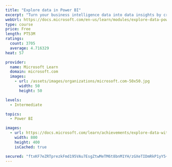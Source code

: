 ```yaml
---
title: "Explore data in Power BI"
excerpt: "Turn your business intelligence data into data insights by creating and configuring Power BI dashboards."
webUrl: https://docs.microsoft.com/en-us/learn/modules/explore-data-power-bi/
type: course
price: Free
length: PT53M
ratings:
  count: 3705
  average: 4.716329
heat: 57

provider:
  name: Microsoft Learn
  domain: microsoft.com
  images:
    - url: /assets/images/organizations/microsoft.com-50x50.jpg
      width: 50
      height: 50

levels:
  - Intermediate

topics:
  - Power BI

images:
  - url: https://docs.microsoft.com/learn/achievements/explore-data-with-power-bi-desktop-social.png
    width: 800
    height: 400
    isCached: true

secured: "ftxKF7eZRTprezkFmd195VAu7EsgZtwMeTM6t8bnM1YH/zGXeTIDmRkP1yY5+rVk5ddX69Nz06D9hrNedDt8waCfUcYVkK4//OUuUURzX/JSWlkuzA72fRIISv2LC4IE256EZ7M8S6KjrGZZTbn2cxfOBQ+Orp0ipGh7Yk058DgfG++knZiKeUMY1FvD3iOHKmZT6lJMx+6i8d2eUr3FP1uPwe3r+qQEjmkx6f8pGXPjzbPhVYcFpgvefICo0cYNTkjv8mum2rwHucRLmEH4Z7E0yb7mAUrobwiC6QAmWqK2CW33AYwVzy4PsdgCqDKP8C+5AMg4cPpoh7A/wmQaU9pkQ1tzJ8vtaA2+7mSQNPq8fk4z1r+UbirNvueJ4TOy31HdUW/Ubd4SsosXuVcBKvvlzkriRFyMzKCeLLQMuGE=;7dlIs+OUpHw9rEskbCN7RQ=="
---
```


